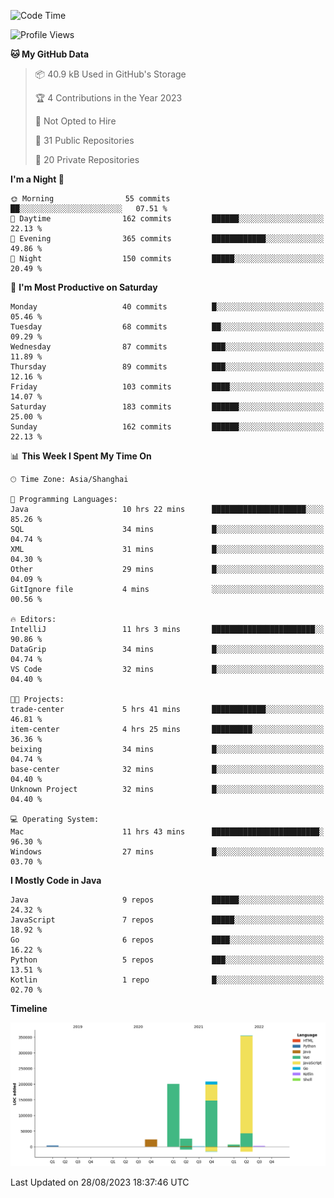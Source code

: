 <!--START_SECTION:waka-->
![Code Time](http://img.shields.io/badge/Code%20Time-2%2C025%20hrs%2045%20mins-blue)

![Profile Views](http://img.shields.io/badge/Profile%20Views-0-blue)

**🐱 My GitHub Data** 

> 📦 40.9 kB Used in GitHub's Storage 
 > 
> 🏆 4 Contributions in the Year 2023
 > 
> 🚫 Not Opted to Hire
 > 
> 📜 31 Public Repositories 
 > 
> 🔑 20 Private Repositories 
 > 
**I'm a Night 🦉** 

```text
🌞 Morning                55 commits          ██░░░░░░░░░░░░░░░░░░░░░░░   07.51 % 
🌆 Daytime                162 commits         ██████░░░░░░░░░░░░░░░░░░░   22.13 % 
🌃 Evening                365 commits         ████████████░░░░░░░░░░░░░   49.86 % 
🌙 Night                  150 commits         █████░░░░░░░░░░░░░░░░░░░░   20.49 % 
```
📅 **I'm Most Productive on Saturday** 

```text
Monday                   40 commits          █░░░░░░░░░░░░░░░░░░░░░░░░   05.46 % 
Tuesday                  68 commits          ██░░░░░░░░░░░░░░░░░░░░░░░   09.29 % 
Wednesday                87 commits          ███░░░░░░░░░░░░░░░░░░░░░░   11.89 % 
Thursday                 89 commits          ███░░░░░░░░░░░░░░░░░░░░░░   12.16 % 
Friday                   103 commits         ████░░░░░░░░░░░░░░░░░░░░░   14.07 % 
Saturday                 183 commits         ██████░░░░░░░░░░░░░░░░░░░   25.00 % 
Sunday                   162 commits         ██████░░░░░░░░░░░░░░░░░░░   22.13 % 
```


📊 **This Week I Spent My Time On** 

```text
🕑︎ Time Zone: Asia/Shanghai

💬 Programming Languages: 
Java                     10 hrs 22 mins      █████████████████████░░░░   85.26 % 
SQL                      34 mins             █░░░░░░░░░░░░░░░░░░░░░░░░   04.74 % 
XML                      31 mins             █░░░░░░░░░░░░░░░░░░░░░░░░   04.30 % 
Other                    29 mins             █░░░░░░░░░░░░░░░░░░░░░░░░   04.09 % 
GitIgnore file           4 mins              ░░░░░░░░░░░░░░░░░░░░░░░░░   00.56 % 

🔥 Editors: 
IntelliJ                 11 hrs 3 mins       ███████████████████████░░   90.86 % 
DataGrip                 34 mins             █░░░░░░░░░░░░░░░░░░░░░░░░   04.74 % 
VS Code                  32 mins             █░░░░░░░░░░░░░░░░░░░░░░░░   04.40 % 

🐱‍💻 Projects: 
trade-center             5 hrs 41 mins       ████████████░░░░░░░░░░░░░   46.81 % 
item-center              4 hrs 25 mins       █████████░░░░░░░░░░░░░░░░   36.36 % 
beixing                  34 mins             █░░░░░░░░░░░░░░░░░░░░░░░░   04.74 % 
base-center              32 mins             █░░░░░░░░░░░░░░░░░░░░░░░░   04.40 % 
Unknown Project          32 mins             █░░░░░░░░░░░░░░░░░░░░░░░░   04.40 % 

💻 Operating System: 
Mac                      11 hrs 43 mins      ████████████████████████░   96.30 % 
Windows                  27 mins             █░░░░░░░░░░░░░░░░░░░░░░░░   03.70 % 
```

**I Mostly Code in Java** 

```text
Java                     9 repos             ██████░░░░░░░░░░░░░░░░░░░   24.32 % 
JavaScript               7 repos             █████░░░░░░░░░░░░░░░░░░░░   18.92 % 
Go                       6 repos             ████░░░░░░░░░░░░░░░░░░░░░   16.22 % 
Python                   5 repos             ███░░░░░░░░░░░░░░░░░░░░░░   13.51 % 
Kotlin                   1 repo              █░░░░░░░░░░░░░░░░░░░░░░░░   02.70 % 
```



**Timeline**

![Lines of Code chart](https://raw.githubusercontent.com/youtiaoguagua/youtiaoguagua/master/assets/bar_graph.png)


 Last Updated on 28/08/2023 18:37:46 UTC
<!--END_SECTION:waka-->